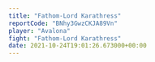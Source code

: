 ```yaml
---
title: "Fathom-Lord Karathress"
reportCode: "BNhy3GwzCKJA89Vn"
player: "Avalona"
fight: "Fathom-Lord Karathress"
date: 2021-10-24T19:01:26.673000+00:00
---
```

